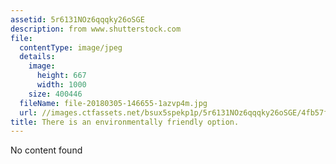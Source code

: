 ```yaml
---
assetid: 5r6131NOz6qqqky26oSGE
description: from www.shutterstock.com
file:
  contentType: image/jpeg
  details:
    image:
      height: 667
      width: 1000
    size: 400446
  fileName: file-20180305-146655-1azvp4m.jpg
  url: //images.ctfassets.net/bsux5spekp1p/5r6131NOz6qqqky26oSGE/4fb57fae94bb532d7c434e45ae820811/file-20180305-146655-1azvp4m.jpg
title: There is an environmentally friendly option.
---
```

No content found